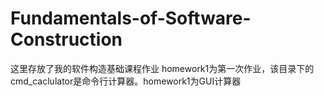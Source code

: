 # Fundamentals-of-Software-Construction
这里存放了我的软件构造基础课程作业
homework1为第一次作业，该目录下的cmd_caclulator是命令行计算器。homework1为GUI计算器

